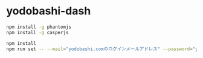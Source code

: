 # yodobashi-dash


```bash
npm install -g phantomjs
npm install -g casperjs
```

```bash
npm install
npm run set -- --mail="yodobashi.comのログインメールアドレス" --password="yodobashi.comのログインパスワード" --securityCode="クレジットカードのセキュリティコード" --receiptName="領収書の宛名"
```
